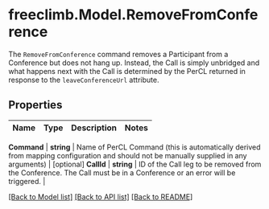 # freeclimb.Model.RemoveFromConference
The `RemoveFromConference` command removes a Participant from a Conference but does not hang up. Instead, the Call is simply unbridged and what happens next with the Call is determined by the PerCL returned in response to the `leaveConferenceUrl` attribute.



## Properties

Name | Type | Description | Notes
------------ | ------------- | ------------- | -------------

**Command** | **string** | Name of PerCL Command (this is automatically derived from mapping configuration and should not be manually supplied in any arguments) | [optional] 
**CallId** | **string** | ID of the Call leg to be removed from the Conference. The Call must be in a Conference or an error will be triggered. | 


 [[Back to Model list]](../README.md#documentation-for-models) [[Back to API list]](../README.md#documentation-for-api-endpoints) [[Back to README]](../README.md)



